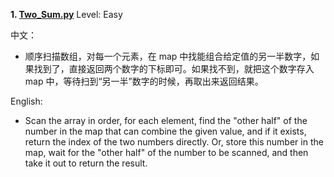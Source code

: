 **1. [Two_Sum.py](https://github.com/Kelv1nYu/LeetCode_Practices/blob/master/Code/Two_Sum.py)**      Level: Easy
      

中文：
* 顺序扫描数组，对每一个元素，在 map 中找能组合给定值的另一半数字，如果找到了，直接返回两个数字的下标即可。如果找不到，就把这个数字存入 map 中，等待扫到“另一半”数字的时候，再取出来返回结果。

English: 
* Scan the array in order, for each element, find the "other half" of the number in the map that can combine the given value, and if it exists, return the index of the two numbers directly. Or, store this number in the map, wait for the "other half" of the number to be scanned, and then take it out to return the result.
